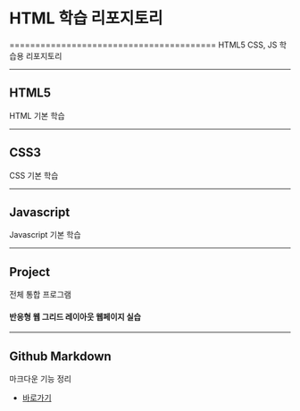 # HTML 학습 리포지토리
========================================
HTML5 CSS, JS 학습용 리포지토리

---------------------------------
## HTML5 
HTML 기본 학습

----------
## CSS3
CSS 기본 학습

-----------------------------------

## Javascript
Javascript 기본 학습

-----------------------------------


## Project
전체 통합 프로그램

#### 반응형 웹 그리드 레이아웃 웹페이지 실습

-----------------------------------

## Github Markdown
마크다운 기능 정리

- [바로가기](https://github.com/guemin96/Prac-)
